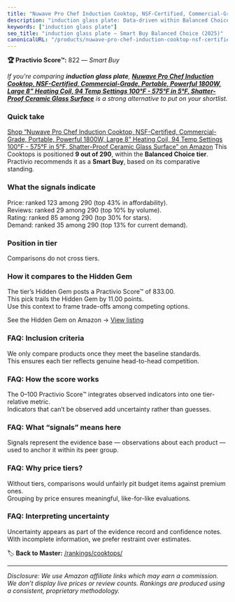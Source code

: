 ```yaml
---
title: "Nuwave Pro Chef Induction Cooktop, NSF-Certified, Commercial-Grade, Portable, Powerful 1800W, Large 8” Heating Coil, 94 Temp Settings 100°F - 575°F in 5°F, Shatter-Proof Ceramic Glass Surface"
description: "induction glass plate: Data-driven within Balanced Choice ranking using the Practivio Score™. Positioned by quality, value, demand, findability, momentum."
keywords: ["induction glass plate"]
seo_title: "induction glass plate — Smart Buy Balanced Choice (2025)"
canonicalURL: "/products/nuwave-pro-chef-induction-cooktop-nsf-certified-commercial-grade-portable-powerful-1800w-large-8-heating-coil-94-temp-settings-100f-575f-in-5f-shatter-proof-ceramic-glass-surface-B085J2PQRB/"
---
```


**🏆 Practivio Score™:** 822 — _Smart Buy_


*If you're comparing **induction glass plate**, **[Nuwave Pro Chef Induction Cooktop, NSF-Certified, Commercial-Grade, Portable, Powerful 1800W, Large 8” Heating Coil, 94 Temp Settings 100°F - 575°F in 5°F, Shatter-Proof Ceramic Glass Surface](https://www.amazon.com/dp/B085J2PQRB?tag=practivio-20)** is a strong alternative to put on your shortlist.*
### Quick take
[Shop “Nuwave Pro Chef Induction Cooktop, NSF-Certified, Commercial-Grade, Portable, Powerful 1800W, Large 8” Heating Coil, 94 Temp Settings 100°F - 575°F in 5°F, Shatter-Proof Ceramic Glass Surface” on Amazon](https://www.amazon.com/dp/B085J2PQRB?tag=practivio-20)
This Cooktops is positioned **9 out of 290**, within the **Balanced Choice tier**.  
Practivio recommends it as a **Smart Buy**, based on its comparative standing.

### What the signals indicate
Price: ranked 123 among 290 (top 43% in affordability).  
Reviews: ranked 29 among 290 (top 10% by volume).  
Rating: ranked 85 among 290 (top 30% for stars).  
Demand: ranked 35 among 290 (top 13% for current demand).

### Position in tier
Comparisons do not cross tiers.

### How it compares to the Hidden Gem
The tier’s Hidden Gem posts a Practivio Score™ of 833.00.  
This pick trails the Hidden Gem by 11.00 points.  
Use this context to frame trade-offs among competing options.  

See the Hidden Gem on Amazon → [View listing](https://www.amazon.com/dp/B07GB149V7?tag=practivio-20)

### FAQ: Inclusion criteria
We only compare products once they meet the baseline standards.  
This ensures each tier reflects genuine head-to-head competition.

### FAQ: How the score works
The 0–100 Practivio Score™ integrates observed indicators into one tier-relative metric.  
Indicators that can’t be observed add uncertainty rather than guesses.

### FAQ: What “signals” means here
Signals represent the evidence base — observations about each product — used to anchor it within its peer group.

### FAQ: Why price tiers?
Without tiers, comparisons would unfairly pit budget items against premium ones.  
Grouping by price ensures meaningful, like-for-like evaluations.

### FAQ: Interpreting uncertainty
Uncertainty appears as part of the evidence record and confidence notes.  
With incomplete information, we prefer restraint over estimates.


🏷️ **Back to Master:** [/rankings/cooktops/](/rankings/cooktops/)

---
_Disclosure: We use Amazon affiliate links which may earn a commission. We don’t display live prices or review counts. Rankings are produced using a consistent, proprietary methodology._
